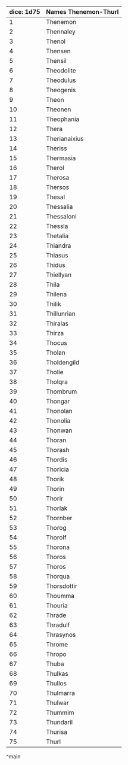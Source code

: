 | dice: 1d75 | Names Thenemon-Thurl|
| ---- | ---- |
|1|Thenemon|
|2|Thennaley|
|3|Thenol|
|4|Thensen|
|5|Thensil|
|6|Theodolite|
|7|Theodulus|
|8|Theogenis|
|9|Theon|
|10|Theonen|
|11|Theophania|
|12|Thera|
|13|Therianaixius|
|14|Theriss|
|15|Thermasia|
|16|Therol|
|17|Therosa|
|18|Thersos|
|19|Thesal|
|20|Thessalia|
|21|Thessaloni|
|22|Thessla|
|23|Thetalia|
|24|Thiandra|
|25|Thiasus|
|26|Thidus|
|27|Thiellyan|
|28|Thila|
|29|Thilena|
|30|Thilik|
|31|Thillunrian|
|32|Thiralas|
|33|Thirza|
|34|Thocus|
|35|Tholan|
|36|Tholdengild|
|37|Tholie|
|38|Tholqra|
|39|Thombrum|
|40|Thongar|
|41|Thonolan|
|42|Thonolia|
|43|Thonwan|
|44|Thoran|
|45|Thorash|
|46|Thordis|
|47|Thoricia|
|48|Thorik|
|49|Thorin|
|50|Thorir|
|51|Thorlak|
|52|Thornber|
|53|Thorog|
|54|Thorolf|
|55|Thorona|
|56|Thoros|
|57|Thoros|
|58|Thorqua|
|59|Thorsdottir|
|60|Thoumma|
|61|Thouria|
|62|Thrade|
|63|Thradulf|
|64|Thrasynos|
|65|Throme|
|66|Thropo|
|67|Thuba|
|68|Thulkas|
|69|Thullos|
|70|Thulmarra|
|71|Thulwar|
|72|Thummim|
|73|Thundaril|
|74|Thurisa|
|75|Thurl|
^main
